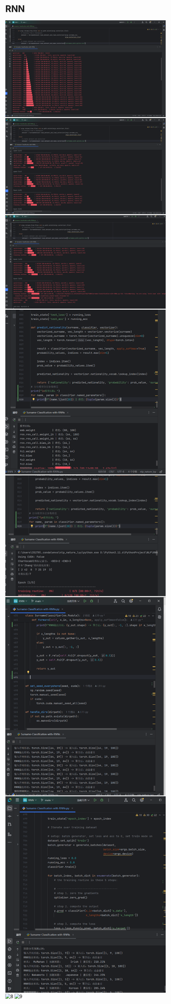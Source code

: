 # RNN
![1](https://github.com/L11-yy/RNN/blob/main/%E5%B1%8F%E5%B9%95%E6%88%AA%E5%9B%BE%202025-04-25%20012235.png)
![2](https://github.com/L11-yy/RNN/blob/main/%E5%B1%8F%E5%B9%95%E6%88%AA%E5%9B%BE%202025-04-25%20012244.png)
![3](https://github.com/L11-yy/RNN/blob/main/%E5%B1%8F%E5%B9%95%E6%88%AA%E5%9B%BE%202025-04-25%20012253.png)
![4](https://github.com/L11-yy/RNN/blob/main/%E5%B1%8F%E5%B9%95%E6%88%AA%E5%9B%BE%202025-04-25%20022305.png)
![5](https://github.com/L11-yy/RNN/blob/main/%E5%B1%8F%E5%B9%95%E6%88%AA%E5%9B%BE%202025-04-25%20022314.png)
![6](https://github.com/L11-yy/RNN/blob/main/%E5%B1%8F%E5%B9%95%E6%88%AA%E5%9B%BE%202025-04-25%20062238.png)
![7](https://github.com/L11-yy/RNN/blob/main/%E5%B1%8F%E5%B9%95%E6%88%AA%E5%9B%BE%202025-04-25%20063808.png)
![8]()
![9]()
